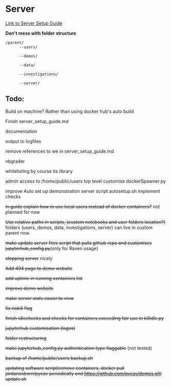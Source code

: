 # Server

[Link to Server Setup Guide](https://github.com/PyCav/Server/blob/master/server_setup_guide.md)

**Don't mess with folder structure** 

    /parent/
          --users/
                                      
          --demos/
                                      
          --data/
                                      
          --investigations/
                                      
          --server/


## Todo:

Build on machine? Rather than using docker hub's auto build

Finish server_setup_guide.md

documentation

output to logfiles

remove references to we in server_setup_guide.md

nbgrader

whitelisting by course tis library

admin access to /home/public/users top level customise dockerSpawner.py

improve Auto set up demonstration server script autosetup.sh implement checks

~~in guide explain how to use local users instead of docker containers?~~ not planned for now

~~Use relative paths in scripts, (custom notebooks and user folders location?)~~ folders (users, demos, data, investigations, server) can live in custom parent now.

~~make update server files script that pulls github repo and customises jupyterhub_config.py~~(only for Raven usage)

~~stopping server~~ nicely 

~~Add 404 page to demo website~~

~~add uptime in running containers list~~

~~improve demo website~~

~~make server stats easier to view~~

~~fix nokill flag~~

~~finish idlechecks and checks for containers exceeding fair use in killidle.py~~

~~jupyterhub customisation (logos)~~

~~folder restructuring~~

~~make jupyterhub_config.py authentication type flaggable~~ (not tested)

~~backup of /home/public/users backup.sh~~

~~updating software script(remove containers, docker pull jordanosborn/pycav periodically and https://github.com/pycav/demos.git) update.sh~~




